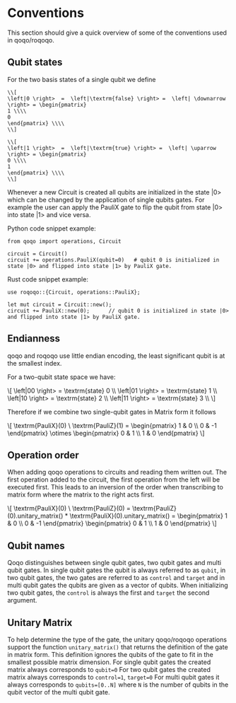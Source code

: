 # Conventions

This section should give a quick overview of some of the conventions used in qoqo/roqoqo.

## Qubit states
For the two basis states of a single qubit we define

    \\[
    \left|0 \right>  =  \left|\textrm{false} \right> =  \left| \downarrow \right> = \begin{pmatrix}
    1 \\\\
    0
    \end{pmatrix} \\\\
    \\]

    \\[
    \left|1 \right>  =  \left|\textrm{true} \right> =  \left| \uparrow \right> = \begin{pmatrix}
    0 \\\\
    1
    \end{pmatrix} \\\\
    \\]

Whenever a new Circuit is created all qubits are initialized in the state |0> which can be changed by the application of single qubits gates. 
For example the user can apply the PauliX gate to flip the qubit from state |0> into state |1> and vice versa.

Python code snippet example:

    from qoqo import operations, Circuit

    circuit = Circuit()
    circuit += operations.PauliX(qubit=0)   # qubit 0 is initialized in state |0> and flipped into state |1> by PauliX gate.

Rust code snippet example:

    use roqoqo::{Circuit, operations::PauliX};

    let mut circuit = Circuit::new();
    circuit += PauliX::new(0);      // qubit 0 is initialized in state |0> and flipped into state |1> by PauliX gate.



## Endianness

qoqo and roqoqo use little endian encoding, the least significant qubit is at the smallest index.

For a two-qubit state space we have:

 \\[
 \left|00 \right>  =  \textrm{state} 0 \\\\
 \left|01 \right>  =  \textrm{state} 1 \\\\
 \left|10 \right>  =  \textrm{state} 2 \\\\
 \left|11 \right>  =  \textrm{state} 3 \\\\
 \\]

Therefore if we combine two single-qubit gates in Matrix form it follows

\\[
 \textrm{PauliX}(0) \  \textrm{PauliZ}(1)  = \begin{pmatrix}
 1 & 0 \\\\
 0 & -1
 \end{pmatrix} \otimes \begin{pmatrix}
 0 & 1 \\\\
 1 & 0
 \end{pmatrix}
 \\]

## Operation order

 When adding qoqo operations to circuits and reading them written out. The first operation added to the circuit, the first operation from the left will be executed first. This leads to an inversion of the order when transcribing to matrix form where the matrix to the right acts first.

 \\[
 \textrm{PauliX}(0) \  \textrm{PauliZ}(0)  =  \textrm{PauliZ}(0).unitary_matrix() *  \textrm{PauliX}(0).unitary_matrix() = \begin{pmatrix}
 1 & 0 \\\\
 0 & -1
 \end{pmatrix}  \begin{pmatrix}
 0 & 1 \\\\
 1 & 0
 \end{pmatrix}
 \\]

## Qubit names

Qoqo distinguishes between single qubit gates, two qubit gates and multi qubit gates. In single qubit gates the qubit is always referred to as `qubit`, in two qubit gates, the two gates are referred to as `control` and `target` and in multi qubit gates the qubits are given as a vector of qubits.
When initializing two qubit gates, the `control` is always the first and `target` the second argument.

## Unitary Matrix

To help determine the type of the gate, the unitary qoqo/roqoqo operations support the function `unitary_matrix()` that returns the definition of the gate in matrix form. This definition ignores the qubits of the gate to fit in the smallest possible matrix dimension.
For single qubit gates the created matrix always corresponds to `qubit=0`
For two qubit gates the created matrix always corresponds to `control=1`, `target=0`
For multi qubit gates it always corresponds to `qubits=[0..N]` where `N` is the number of qubits in the qubit vector of the multi qubit gate.